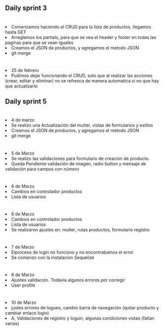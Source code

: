 ## Daily sprint 3

# <ul>
<li>Comenzamos haciendo el CRUD para la lista de productos, llegamos hasta GET</li>
<li>Arreglamos los partials, para que se vea el header y footer en todas las paginas para que se vean iguales</li>
<li>Creamos el JSON de productos, y agregamos el metodo JSON</li>
<li>git merge</li>
</ul>

# <ul>
<li>25 de febrero</li>
<li>Pudimos dejar funcionando el CRUD, solo que al realizar las acciones (crear, editar y eliminar) no se refresca de manera automatica si no que hay que actualizarlo</li>

## Daily sprint 5

# <ul>
<li>4 de marzo</li>
<li>Se realizo una Actualización del multer, vistas de formularios y estilos</li>
<li>Creamos el JSON de productos, y agregamos el metodo JSON</li>
<li>git merge</li>
</ul>

# <ul>
<li>5 de Marzo</li>
<li>Se realizo las validaciones para formulario de creación de producto.</li>
<li>Queda Pendiente validación de imagen, radio button y mensaje de validación para campos con número</li>


# <ul>
<li>6 de Marzo</li>
<li>Cambios en controlador productos</li>
<li>Lista de usuarios</li>


# <ul>
<li>6 de Marzo</li>
<li>Cambios en controlador productos</li>
<li>Lista de usuarios</li>
<li>Se realizaron ajustes en: multer, rutas productos, formulario registro</li>


# <ul>
<li>7 de Marzo</li>
<li>Elproceso de login no funciono y no encontrabamos el error</li>
<li>Se comenzo con la instalacion Sequelize</li>

# <ul>
<li>8 de Marzo</li>
<li>Ajustes validación. Todavía algunos errores por corregir</li>
<li>User profile</li>


# <ul>
<li>10 de Marzo</li>
<li>justes errores de logueo, cambio barra de navegación (quitar producto y cambiar enlace login)</li>
<li>A, Validaciones de registro y loguin, algunas condiciones vistas (faltan varias)</li>


